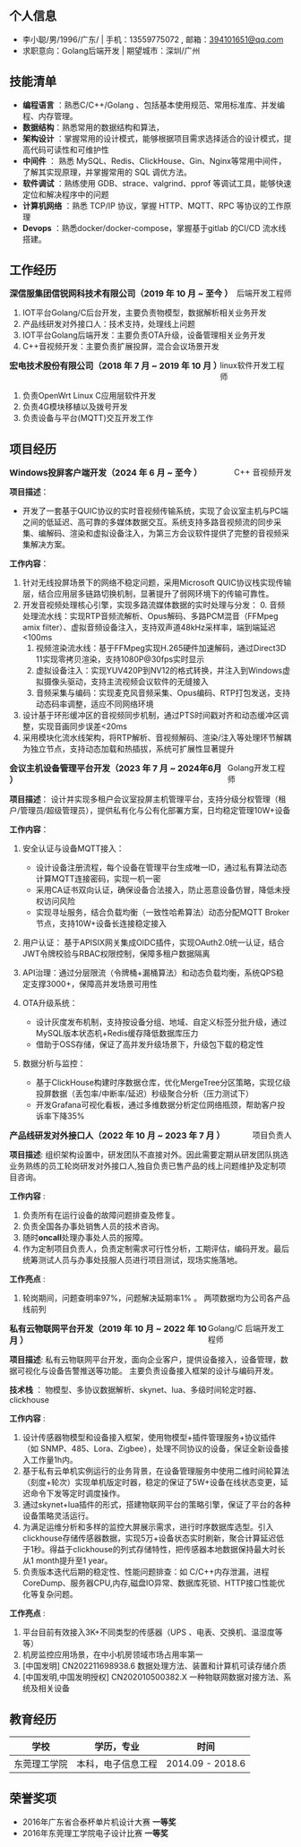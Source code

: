 ## 个人信息

- 李小聪/男/1996/广东/ | 手机：13559775072 , 邮箱：394101651@qq.com
- 求职意向：Golang后端开发 | 期望城市：深圳/广州

## 技能清单

- **编程语言** ：熟悉C/C++/Golang 、包括基本使用规范、常用标准库、并发编程、内存管理。
- **数据结构**：熟悉常用的数据结构和算法，
- **架构设计** ：掌握常用的设计模式，能够根据项目需求选择适合的设计模式，提高代码可读性和可维护性
- **中间件** ： 熟悉 MySQL、Redis、ClickHouse、Gin、Nginx等常用中间件，了解其实现原理，并掌握常用的 SQL 调优方法。
- **软件调试** ：熟练使用 GDB、strace、valgrind、pprof 等调试工具，能够快速定位和解决程序中的问题
- **计算机网络** ：熟悉 TCP/IP 协议，掌握 HTTP、MQTT、RPC 等协议的工作原理
- **Devops** ：熟悉docker/docker-compose，掌握基于gitlab 的CI/CD 流水线搭建。


## 工作经历
<div style="display: flex; justify-content: space-between;">
  <div style="font-size: 15px;"><strong>深信服集团信锐网科技术有限公司（2019 年 10 月 ~ 至今 ）</strong></div>
  <div>后端开发工程师</div>
</div>

1. IOT平台Golang/C后台开发，主要负责物模型，数据解析相关业务开发
2. 产品线研发对外接口人：技术支持，处理线上问题
3. IOT平台Golang后端开发：主要负责OTA升级，设备管理相关业务开发
4. C++音视频开发：主要负责扩展投屏，混合会议场景开发

<div style="display: flex; justify-content: space-between;">
  <div style="font-size: 15px;"><strong>宏电技术股份有限公司（2018 年 7 月 ~ 2019 年 10 月 ）</strong></div>
  <div>linux软件开发工程师</div>
</div>

1. 负责OpenWrt Linux C应用层软件开发
2. 负责4G模块移植以及拨号开发
3. 负责设备与平台(MQTT)交互开发工作

## 项目经历 

<div style="display: flex; justify-content: space-between;">
  <div style="font-size: 15px;"><strong> Windows投屏客户端开发（2024 年 6 月 ~ 至今 ）</strong></div>
  <div> C++ 音视频开发</div>
</div>

**项目描述**：

- 开发了一套基于QUIC协议的实时音视频传输系统，实现了会议室主机与PC端之间的低延迟、高可靠的多媒体数据交互。系统支持多路音视频流的同步采集、编解码、渲染和虚拟设备注入，为第三方会议软件提供了完整的音视频采集解决方案。

**工作内容**：
1. 针对无线投屏场景下的网络不稳定问题，采用Microsoft QUIC协议栈实现传输层，结合应用层多链路切换机制，显著提升了弱网环境下的传输可靠性。
2. 开发音视频处理核心引擎，实现多路流媒体数据的实时处理与分发：
    0. 音频处理流水线：实现RTP音频流解析、Opus解码、多路PCM混音（FFMpeg amix filter）、虚拟音频设备注入，支持双声道48kHz采样率，端到端延迟<100ms
    1. 视频渲染流水线：基于FFMpeg实现H.265硬件加速解码，通过Direct3D 11实现零拷贝渲染，支持1080P@30fps实时显示
    2. 虚拟设备注入：实现YUV420P到NV12的格式转换，并注入到Windows虚拟摄像头驱动，支持主流视频会议软件的无缝接入
    3. 音频采集与编码：实现麦克风音频采集、Opus编码、RTP打包发送，支持动态码率调整，适应不同网络环境
3. 设计基于环形缓冲区的音视频同步机制，通过PTS时间戳对齐和动态缓冲区调整，实现音画同步误差<20ms
4. 采用模块化流水线架构，将RTP解析、音视频解码、渲染/注入等处理环节解耦为独立节点，支持动态加载和热插拔，系统可扩展性显著提升

<div style="display: flex; justify-content: space-between;">
  <div style="font-size: 15px;"><strong>会议主机设备管理平台开发（2023 年 7 月 ~ 2024年6月 ）</strong></div>
  <div>Golang开发工程师</div>
</div>

**项目描述**：
设计并实现多租户会议室投屏主机管理平台，支持分级分权管理（租户/管理员/超级管理员），提供私有化与公有化部署方案，日均稳定管理10W+设备

**工作内容**：

1. 安全认证与设备MQTT接入：
      - 设计设备注册流程，每个设备在管理平台生成唯一ID，通过私有算法动态计算MQTT连接密码，实现一机一密
      - 采用CA证书双向认证，确保设备合法接入，防止恶意设备仿冒，降低未授权访问风险
      - 实现寻址服务，结合负载均衡（一致性哈希算法）动态分配MQTT Broker节点，支持10W+设备长连接稳定接入

2. 用户认证： 基于APISIX网关集成OIDC插件，实现OAuth2.0统一认证，结合JWT令牌校验与RBAC权限控制，保障多租户数据隔离
3. API治理：通过分层限流（令牌桶+漏桶算法）和动态负载均衡，系统QPS稳定支撑3000+，保障高并发场景可用性
4. OTA升级系统：
    - 设计灰度发布机制，支持按设备分组、地域、自定义标签分批升级，通过MySQL版本状态机+Redis缓存降低数据库压力
    - 借助于OSS存储，保证了高并发升级场景下，升级包下载的稳定性
5. 数据分析与监控：
    - 基于ClickHouse构建时序数据仓库，优化MergeTree分区策略，实现亿级投屏数据（丢包率/中断率/延迟）秒级聚合分析（压力测试下）
    - 开发Grafana可视化看板，通过多维数据分析定位网络瓶颈，帮助客户投诉率下降35%

<div style="display: flex; justify-content: space-between;">
  <div style="font-size: 15px;"><strong>产品线研发对外接口人（2022 年 10 月 ~ 2023 年 7 月 ）</strong></div>
  <div>项目负责人</div>
</div>

**项目描述**: 组织架构设置中，研发团队不直接对外。因此需要定期从研发团队挑选业务熟练的员工轮岗研发对外接口人,独自负责已售产品的线上问题维护及定制项目咨询。

**工作内容** : 

1. 负责所有在运行设备的故障问题排查及修复。
2. 负责全国各办事处销售人员的技术咨询。
3. 随时**oncall**处理办事处人员的报障。
4. 作为定制项目负责人，负责定制需求可行性分析，工期评估，编码开发。最后统筹测试人员与办事处技服人员进行项目测试，现场实施落地。

**工作亮点** :

1. 轮岗期间，问题查明率97%，问题解决延期率1% 。 两项数据均为公司各产品线前列

<div style="display: flex; justify-content: space-between;">
  <div style="font-size: 15px;"><strong>私有云物联网平台开发（2019 年 10 月 ~ 2022 年 10 月 ）</strong></div>
  <div>Golang/C 后端开发工程师</div>
</div>

**项目描述**: 私有云物联网平台开发，面向企业客户，提供设备接入，设备管理，数据可视化与设备告警推送等功能。 主要负责设备接入框架的设计与编码开发。

**技术栈** ： 物模型、多协议数据解析、skynet、lua、多级时间轮定时器、clickhouse

**工作内容** : 
1. 设计传感器物模型和设备接入框架，使用物模型+插件管理服务+协议插件（如 SNMP、485、Lora、Zigbee），处理不同协议的设备，保证全新设备接入工作量1h内。
2. 基于私有云单机实例运行的业务背景，在设备管理服务中使用二维时间轮算法（刻度+轮次）实现单机版定时器，稳定的保证了5W+设备在线状态变更，延迟命令下发等定时调度操作。
3. 通过skynet+lua插件的形式，搭建物联网平台的策略引擎，保证了平台的各种设备策略灵活运行。
4. 为满足运维分析和多样的监控大屏展示需求，进行时序数据库选型。引入clickhouse存储传感器数据，实现5万+设备状态实时刷新，聚合计算延迟低于1秒。得益于clickhouse的列式存储特性，把传感器本地数据保持最大时长从1 month提升至1 year。
5. 负责版本迭代后期的稳定性、性能问题排查：如 C/C++内存泄漏，进程CoreDump、服务器CPU,内存,磁盘IO异常、数据库死锁、HTTP接口性能优化等复杂问题。

**工作亮点** :
1. 平台目前有效接入3K+不同类型的传感器（UPS 、电表、交换机、温湿度等等）
2. 机房监控应用场景，在中小机房领域市场占用率第一
3. [中国发明] CN202211698938.6 数据处理方法、装置和计算机可读存储介质
4. [中国发明,中国发明授权] CN202010500382.X 一种物联网数据对接方法、系统及相关设备

## 教育经历

| 学校         | 学历，专业     | 时间              | 
| ------------ | -------------- | ----------------- |
| 东莞理工学院 | 本科，电子信息工程 | 2014.09 - 2018.6 |


## 荣誉奖项
* 2016年广东省合泰杯单片机设计大赛     **一等奖**
* 2016年东莞理工学院电子设计比赛       **一等奖**

<div style="page-break-after: always;"></div>